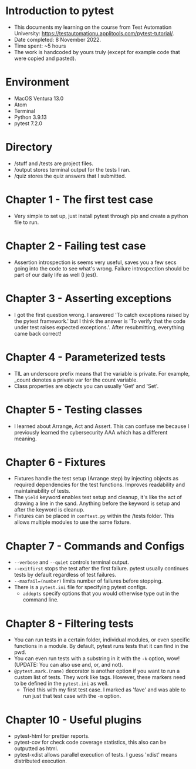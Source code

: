 # Introduction to pytest

- This documents my learning on the course from Test Automation University: https://testautomationu.applitools.com/pytest-tutorial/.
- Date completed: 8 November 2022.
- Time spent: ~5 hours
- The work is handcoded by yours truly (except for example code that were copied and pasted).

# Environment

- MacOS Ventura 13.0
- Atom
- Terminal
- Python 3.9.13
- pytest 7.2.0

# Directory

- /stuff and /tests are project files.
- /output stores terminal output for the tests I ran.
- /quiz stores the quiz answers that I submitted.

# Chapter 1 - The first test case

- Very simple to set up, just install pytest through pip and create a python file to run.

# Chapter 2 - Failing test case

- Assertion introspection is seems very useful, saves you a few secs going into the code to see what's wrong. Failure introspection should be part of our daily life as well (I jest).

# Chapter 3 - Asserting exceptions

- I got the first question wrong. I answered 'To catch exceptions raised by the pytest framework.' but I think the answer is 'To verify that the code under test raises expected exceptions.'. After resubmitting, everything came back correct!

# Chapter 4 - Parameterized tests

- TIL an underscore prefix means that the variable is private. For example, _count denotes a private var for the count variable.
- Class properties are objects you can usually 'Get' and 'Set'.

# Chapter 5 - Testing classes

- I learned about Arrange, Act and Assert. This can confuse me because I previously learned the cybersecurity AAA which has a different meaning.

# Chapter 6 - Fixtures

- Fixtures handle the test setup (Arrange step) by injecting objects as required dependencies for the test functions. Improves readability and maintainability of tests.
- The `yield` keyword enables test setup and cleanup, it's like the act of drawing a line in the sand. Anything before the keyword is setup and after the keyword is cleanup.
- Fixtures can be placed in `conftest.py` within the /tests folder. This allows multiple modules to use the same fixture.

# Chapter 7 - Commands and Configs

- `--verbose` and `--quiet` controls terminal output.
- `--exitfirst` stops the test after the first failure. pytest usually continues tests by default regardless of test failures.
- `--maxfail=(number)` limits number of failures before stopping.
- There is a `pytest.ini` file for specifying pytest configs.
  - `addopts` specify options that you would otherwise type out in the command line.

# Chapter 8 - Filtering tests

- You can run tests in a certain folder, individual modules, or even specific functions in a module. By default, pytest runs tests that it can find in the pwd.
- You can even run tests with a substring in it with the `-k` option, wow! (UPDATE: You can also use and, or, and not).
- `@pytest.mark.(name)` decorator is another option if you want to run a custom list of tests. They work like tags. However, these markers need to be defined in the `pytest.ini` as well.
  - Tried this with my first test case. I marked as 'fave' and was able to run just that test case with the `-m` option.

# Chapter 10 - Useful plugins

- pytest-html for prettier reports.
- pytest-cov for check code coverage statistics, this also can be outputted as html.
- pytest-xdist allows parallel execution of tests. I guess 'xdist' means distributed execution.
